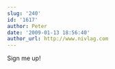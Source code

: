 ```yaml
---
slug: '240'
id: '1617'
author: Peter
date: '2009-01-13 18:56:40'
author_url: http://www.nivlag.com
---
```

Sign me up!
